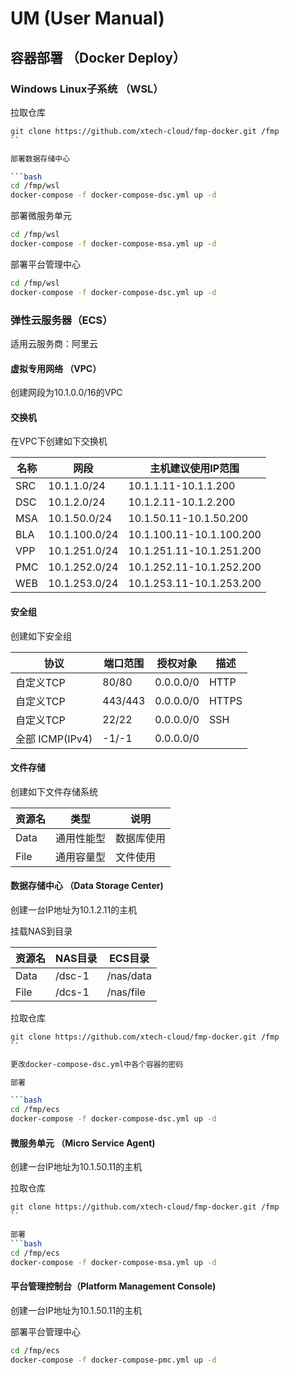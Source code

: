 # UM (User Manual)

## 容器部署 （Docker Deploy）

### Windows Linux子系统 （WSL）

拉取仓库

```bash
git clone https://github.com/xtech-cloud/fmp-docker.git /fmp
``

部署数据存储中心

```bash
cd /fmp/wsl
docker-compose -f docker-compose-dsc.yml up -d
```

部署微服务单元

```bash
cd /fmp/wsl
docker-compose -f docker-compose-msa.yml up -d
```

部署平台管理中心

```bash
cd /fmp/wsl
docker-compose -f docker-compose-dsc.yml up -d
```

### 弹性云服务器（ECS）

适用云服务商：阿里云

#### 虚拟专用网络 （VPC）

创建网段为10.1.0.0/16的VPC

#### 交换机

在VPC下创建如下交换机

| 名称 | 网段          | 主机建议使用IP范围           |
| ---- | ------------- | ------------------------ |
| SRC  | 10.1.1.0/24   | 10.1.1.11-10.1.1.200     |
| DSC  | 10.1.2.0/24   | 10.1.2.11-10.1.2.200     |
| MSA  | 10.1.50.0/24 | 10.1.50.11-10.1.50.200 |
| BLA  | 10.1.100.0/24 | 10.1.100.11-10.1.100.200 |
| VPP  | 10.1.251.0/24 | 10.1.251.11-10.1.251.200 |
| PMC  | 10.1.252.0/24 | 10.1.252.11-10.1.252.200 |
| WEB  | 10.1.253.0/24 | 10.1.253.11-10.1.253.200 |

#### 安全组

创建如下安全组

| 协议            | 端口范围  | 授权对象  | 描述  |
| --------------- | --------- | --------- | ----- |
| 自定义TCP       | 80/80     | 0.0.0.0/0 | HTTP  |
| 自定义TCP       | 443/443   | 0.0.0.0/0 | HTTPS |
| 自定义TCP       | 22/22     | 0.0.0.0/0 | SSH   |
| 全部 ICMP(IPv4) | -1/-1     | 0.0.0.0/0 |       |

#### 文件存储

创建如下文件存储系统

| 资源名 |    类型    |  说明  |  
| ------ | --------- | ------ |
| Data   | 通用性能型 | 数据库使用 |
| File   | 通用容量型 | 文件使用   |

#### 数据存储中心 （Data Storage Center)

创建一台IP地址为10.1.2.11的主机

挂载NAS到目录

| 资源名 |   NAS目录 |  ECS目录 |  
| ------ | --------- | ------ |
| Data   | /dsc-1 | /nas/data |
| File   | /dcs-1 | /nas/file |


拉取仓库

```bash
git clone https://github.com/xtech-cloud/fmp-docker.git /fmp
``

更改docker-compose-dsc.yml中各个容器的密码

部署

```bash
cd /fmp/ecs
docker-compose -f docker-compose-dsc.yml up -d
```

#### 微服务单元 （Micro Service Agent)

创建一台IP地址为10.1.50.11的主机

拉取仓库

```bash
git clone https://github.com/xtech-cloud/fmp-docker.git /fmp
``

部署
```bash
cd /fmp/ecs
docker-compose -f docker-compose-msa.yml up -d
```

#### 平台管理控制台（Platform Management Console)

创建一台IP地址为10.1.50.11的主机

部署平台管理中心

```bash
cd /fmp/ecs
docker-compose -f docker-compose-pmc.yml up -d
```
